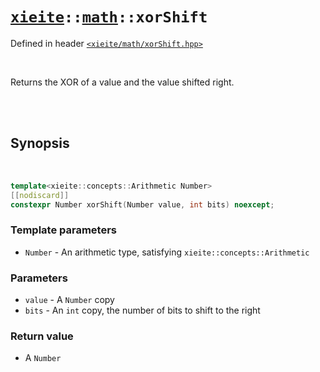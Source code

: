 # [`xieite`](../../README.md)`::`[`math`](../../docs/math.md)`::xorShift`
Defined in header [`<xieite/math/xorShift.hpp>`](../../include/xieite/math/xorShift.hpp)

<br/>

Returns the XOR of a value and the value shifted right.

<br/><br/>

## Synopsis

<br/>

```cpp
template<xieite::concepts::Arithmetic Number>
[[nodiscard]]
constexpr Number xorShift(Number value, int bits) noexcept;
```
### Template parameters
- `Number` - An arithmetic type, satisfying `xieite::concepts::Arithmetic`
### Parameters
- `value` - A `Number` copy
- `bits` - An `int` copy, the number of bits to shift to the right
### Return value
- A `Number`